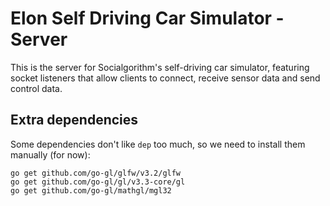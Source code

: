 # Elon Self Driving Car Simulator - Server

This is the server for Socialgorithm's self-driving car simulator, featuring socket listeners that allow clients to connect, receive sensor data and send control data.

## Extra dependencies

Some dependencies don't like `dep` too much, so we need to install them manually (for now):

```console
go get github.com/go-gl/glfw/v3.2/glfw
go get github.com/go-gl/gl/v3.3-core/gl
go get github.com/go-gl/mathgl/mgl32
```